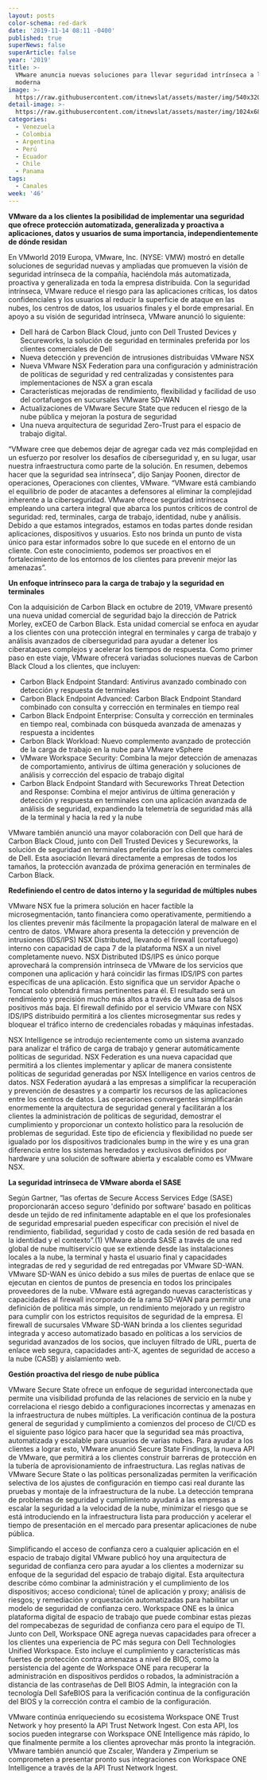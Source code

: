 ```yaml
---
layout: posts
color-schema: red-dark
date: '2019-11-14 08:11 -0400'
published: true
superNews: false
superArticle: false
year: '2019'
title: >-
  VMware anuncia nuevas soluciones para llevar seguridad intrínseca a la empresa
  moderna
image: >-
  https://raw.githubusercontent.com/itnewslat/assets/master/img/540x320/Sanjay-Poonen-p.jpg
detail-image: >-
  https://raw.githubusercontent.com/itnewslat/assets/master/img/1024x680/Sanjay-Poonen-g.jpg
categories:
  - Venezuela
  - Colombia
  - Argentina
  - Perú
  - Ecuador
  - Chile
  - Panama
tags:
  - Canales
week: '46'
---
```

**VMware da a los clientes la posibilidad de implementar una seguridad que ofrece protección automatizada, generalizada y proactiva a aplicaciones, datos y usuarios de suma importancia, independientemente de dónde residan**

En VMworld 2019 Europa, VMware, Inc. (NYSE: VMW) mostró en detalle soluciones de seguridad nuevas y ampliadas que promueven la visión de seguridad intrínseca de la compañía, haciéndola más automatizada, proactiva y generalizada en toda la empresa distribuida. Con la seguridad intrínseca, VMware reduce el riesgo para las aplicaciones críticas, los datos confidenciales y los usuarios al reducir la superficie de ataque en las nubes, los centros de datos, los usuarios finales y el borde empresarial. En apoyo a su visión de seguridad intrínseca, VMware anunció lo siguiente:

-	Dell hará de Carbon Black Cloud, junto con Dell Trusted Devices y Secureworks, la solución de seguridad en terminales preferida por los clientes comerciales de Dell
-	Nueva detección y prevención de intrusiones distribuidas VMware NSX
-	Nueva VMware NSX Federation para una configuración y administración de políticas de seguridad y red centralizadas y consistentes para implementaciones de NSX a gran escala
-	Características mejoradas de rendimiento, flexibilidad y facilidad de uso del cortafuegos en sucursales VMware SD-WAN
-	Actualizaciones de VMware Secure State que reducen el riesgo de la nube pública y mejoran la postura de seguridad
-	Una nueva arquitectura de seguridad Zero-Trust para el espacio de trabajo digital.

“VMware cree que debemos dejar de agregar cada vez más complejidad en un esfuerzo por resolver los desafíos de ciberseguridad y, en su lugar, usar nuestra infraestructura como parte de la solución. En resumen, debemos hacer que la seguridad sea intrínseca”, dijo Sanjay Poonen, director de operaciones, Operaciones con clientes, VMware. “VMware está cambiando el equilibrio de poder de atacantes a defensores al eliminar la complejidad inherente a la ciberseguridad. VMware ofrece seguridad intrínseca empleando una cartera integral que abarca los puntos críticos de control de seguridad: red, terminales, carga de trabajo, identidad, nube y análisis. Debido a que estamos integrados, estamos en todas partes donde residan aplicaciones, dispositivos y usuarios. Esto nos brinda un punto de vista único para estar informados sobre lo que sucede en el entorno de un cliente. Con este conocimiento, podemos ser proactivos en el fortalecimiento de los entornos de los clientes para prevenir mejor las amenazas”.

**Un enfoque intrínseco para la carga de trabajo y la seguridad en terminales**

Con la adquisición de Carbon Black en octubre de 2019, VMware presentó una nueva unidad comercial de seguridad bajo la dirección de Patrick Morley, exCEO de Carbon Black. Esta unidad comercial se enfoca en ayudar a los clientes con una protección integral en terminales y carga de trabajo y análisis avanzados de ciberseguridad para ayudar a detener los ciberataques complejos y acelerar los tiempos de respuesta. Como primer paso en este viaje, VMware ofrecerá variadas soluciones nuevas de Carbon Black Cloud a los clientes, que incluyen:

-	Carbon Black Endpoint Standard: Antivirus avanzado combinado con detección y respuesta de terminales
-	Carbon Black Endpoint Advanced: Carbon Black Endpoint Standard combinado con consulta y corrección en terminales en tiempo real
-	Carbon Black Endpoint Enterprise: Consulta y corrección en terminales en tiempo real, combinada con búsqueda avanzada de amenazas y respuesta a incidentes
-	Carbon Black Workload: Nuevo complemento avanzado de protección de la carga de trabajo en la nube para VMware vSphere
-	VMware Workspace Security: Combina la mejor detección de amenazas de comportamiento, antivirus de última generación y soluciones de análisis y corrección del espacio de trabajo digital
-	Carbon Black Endpoint Standard with Secureworks Threat Detection and Response: Combina el mejor antivirus de última generación y detección y respuesta en terminales con una aplicación avanzada de análisis de seguridad, expandiendo la telemetría de seguridad más allá de la terminal y hacia la red y la nube

VMware también anunció una mayor colaboración con Dell que hará de Carbon Black Cloud, junto con Dell Trusted Devices y Secureworks, la solución de seguridad en terminales preferida por los clientes comerciales de Dell. Esta asociación llevará directamente a empresas de todos los tamaños, la protección avanzada de próxima generación en terminales de Carbon Black.

**Redefiniendo el centro de datos interno y la seguridad de múltiples nubes**

VMware NSX fue la primera solución en hacer factible la microsegmentación, tanto financiera como operativamente, permitiendo a los clientes prevenir más fácilmente la propagación lateral de malware en el centro de datos. VMware ahora presenta la detección y prevención de intrusiones (IDS/IPS) NSX Distributed, llevando el firewall (cortafuego) interno con capacidad de capa 7 de la plataforma NSX a un nivel completamente nuevo. NSX Distributed IDS/IPS es único porque aprovechará la comprensión intrínseca de VMware de los servicios que componen una aplicación y hará coincidir las firmas IDS/IPS con partes específicas de una aplicación. Esto significa que un servidor Apache o Tomcat solo obtendrá firmas pertinentes para él. El resultado será un rendimiento y precisión mucho más altos a través de una tasa de falsos positivos más baja. El firewall definido por el servicio VMware con NSX IDS/IPS distribuido permitirá a los clientes microsegmentar sus redes y bloquear el tráfico interno de credenciales robadas y máquinas infestadas.

NSX Intelligence se introdujo recientemente como un sistema avanzado para analizar el tráfico de carga de trabajo y generar automáticamente políticas de seguridad. NSX Federation es una nueva capacidad que permitirá a los clientes implementar y aplicar de manera consistente políticas de seguridad generadas por NSX Intelligence en varios centros de datos. NSX Federation ayudará a las empresas a simplificar la recuperación y prevención de desastres y a compartir los recursos de las aplicaciones entre los centros de datos. Las operaciones convergentes simplificarán enormemente la arquitectura de seguridad general y facilitarán a los clientes la administración de políticas de seguridad, demostrar el cumplimiento y proporcionar un contexto holístico para la resolución de problemas de seguridad. Este tipo de eficiencia y flexibilidad no puede ser igualado por los dispositivos tradicionales bump in the wire y es una gran diferencia entre los sistemas heredados y exclusivos definidos por hardware y una solución de software abierta y escalable como es VMware NSX.

**La seguridad intrínseca de VMware aborda el SASE**

Según Gartner, “las ofertas de Secure Access Services Edge (SASE) proporcionarán acceso seguro 'definido por software' basado en políticas desde un tejido de red infinitamente adaptable en el que los profesionales de seguridad empresarial pueden especificar con precisión el nivel de rendimiento, fiabilidad, seguridad y costo de cada sesión de red basada en la identidad y el contexto”.(1) VMware aborda SASE a través de una red global de nube multiservicio que se extiende desde las instalaciones locales a la nube, la terminal y hasta el usuario final y capacidades integradas de red y seguridad de red entregadas por VMware SD-WAN. VMware SD-WAN es único debido a sus miles de puertas de enlace que se ejecutan en cientos de puntos de presencia en todos los principales proveedores de la nube. VMware está agregando nuevas características y capacidades al firewall incorporado de la rama SD-WAN para permitir una definición de política más simple, un rendimiento mejorado y un registro para cumplir con los estrictos requisitos de seguridad de la empresa. El firewall de sucursales VMware SD-WAN brinda a los clientes seguridad integrada y acceso automatizado basado en políticas a los servicios de seguridad avanzados de los socios, que incluyen filtrado de URL, puerta de enlace web segura, capacidades anti-X, agentes de seguridad de acceso a la nube (CASB) y aislamiento web.

**Gestión proactiva del riesgo de nube pública**

VMware Secure State ofrece un enfoque de seguridad interconectada que permite una visibilidad profunda de las relaciones de servicio en la nube y correlaciona el riesgo debido a configuraciones incorrectas y amenazas en la infraestructura de nubes múltiples. La verificación continua de la postura general de seguridad y cumplimiento a comienzos del proceso de CI/CD es el siguiente paso lógico para hacer que la seguridad sea más proactiva, automatizada y escalable para usuarios de varias nubes. Para ayudar a los clientes a lograr esto, VMware anunció Secure State Findings, la nueva API de VMware, que permitirá a los clientes construir barreras de protección en la tubería de aprovisionamiento de infraestructura. Las reglas nativas de VMware Secure State o las políticas personalizadas permiten la verificación selectiva de los ajustes de configuración en tiempo casi real durante las pruebas y montaje de la infraestructura de la nube. La detección temprana de problemas de seguridad y cumplimiento ayudará a las empresas a escalar la seguridad a la velocidad de la nube, minimizar el riesgo que se está introduciendo en la infraestructura lista para producción y acelerar el tiempo de presentación en el mercado para presentar aplicaciones de nube pública.

Simplificando el acceso de confianza cero a cualquier aplicación en el espacio de trabajo digital
VMware publicó hoy una arquitectura de seguridad de confianza cero para ayudar a los clientes a modernizar su enfoque de la seguridad del espacio de trabajo digital. Esta arquitectura describe cómo combinar la administración y el cumplimiento de los dispositivos; acceso condicional; túnel de aplicación y proxy; análisis de riesgos; y remediación y orquestación automatizadas para habilitar un modelo de seguridad de confianza cero. Workspace ONE es la única plataforma digital de espacio de trabajo que puede combinar estas piezas del rompecabezas de seguridad de confianza cero para el equipo de TI. Junto con Dell, Workspace ONE agrega nuevas capacidades para ofrecer a los clientes una experiencia de PC más segura con Dell Technologies Unified Workspace. Esto incluye el cumplimiento y características más fuertes de protección contra amenazas a nivel de BIOS, como la persistencia del agente de Workspace ONE para recuperar la administración en dispositivos perdidos o robados, la administración a distancia de las contraseñas de Dell BIOS Admin, la integración con la tecnología Dell SafeBIOS para la verificación continua de la configuración del BIOS y la corrección contra el cambio de la configuración.

VMware continúa enriqueciendo su ecosistema Workspace ONE Trust Network y hoy presentó la API Trust Network Ingest. Con esta API, los socios pueden integrarse con Workspace ONE Intelligence más rápido, lo que finalmente permite a los clientes aprovechar más pronto la integración. VMware también anunció que Zscaler, Wandera y Zimperium se comprometen a presentar pronto sus integraciones con Workspace ONE Intelligence a través de la API Trust Network Ingest.